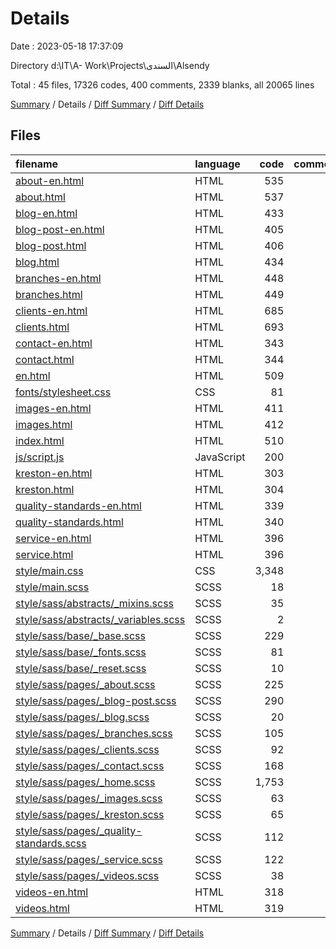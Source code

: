 # Details

Date : 2023-05-18 17:37:09

Directory d:\\IT\\A-  Work\\Projects\\السندى\\Alsendy

Total : 45 files,  17326 codes, 400 comments, 2339 blanks, all 20065 lines

[Summary](results.md) / Details / [Diff Summary](diff.md) / [Diff Details](diff-details.md)

## Files
| filename | language | code | comment | blank | total |
| :--- | :--- | ---: | ---: | ---: | ---: |
| [about-en.html](/about-en.html) | HTML | 535 | 18 | 69 | 622 |
| [about.html](/about.html) | HTML | 537 | 18 | 71 | 626 |
| [blog-en.html](/blog-en.html) | HTML | 433 | 12 | 60 | 505 |
| [blog-post-en.html](/blog-post-en.html) | HTML | 405 | 12 | 54 | 471 |
| [blog-post.html](/blog-post.html) | HTML | 406 | 12 | 64 | 482 |
| [blog.html](/blog.html) | HTML | 434 | 12 | 68 | 514 |
| [branches-en.html](/branches-en.html) | HTML | 448 | 12 | 77 | 537 |
| [branches.html](/branches.html) | HTML | 449 | 12 | 76 | 537 |
| [clients-en.html](/clients-en.html) | HTML | 685 | 12 | 74 | 771 |
| [clients.html](/clients.html) | HTML | 693 | 12 | 77 | 782 |
| [contact-en.html](/contact-en.html) | HTML | 343 | 12 | 68 | 423 |
| [contact.html](/contact.html) | HTML | 344 | 12 | 68 | 424 |
| [en.html](/en.html) | HTML | 509 | 20 | 77 | 606 |
| [fonts/stylesheet.css](/fonts/stylesheet.css) | CSS | 81 | 0 | 10 | 91 |
| [images-en.html](/images-en.html) | HTML | 411 | 12 | 55 | 478 |
| [images.html](/images.html) | HTML | 412 | 12 | 66 | 490 |
| [index.html](/index.html) | HTML | 510 | 20 | 81 | 611 |
| [js/script.js](/js/script.js) | JavaScript | 200 | 23 | 104 | 327 |
| [kreston-en.html](/kreston-en.html) | HTML | 303 | 12 | 57 | 372 |
| [kreston.html](/kreston.html) | HTML | 304 | 12 | 65 | 381 |
| [quality-standards-en.html](/quality-standards-en.html) | HTML | 339 | 12 | 51 | 402 |
| [quality-standards.html](/quality-standards.html) | HTML | 340 | 12 | 76 | 428 |
| [service-en.html](/service-en.html) | HTML | 396 | 14 | 63 | 473 |
| [service.html](/service.html) | HTML | 396 | 14 | 73 | 483 |
| [style/main.css](/style/main.css) | CSS | 3,348 | 3 | 178 | 3,529 |
| [style/main.scss](/style/main.scss) | SCSS | 18 | 0 | 9 | 27 |
| [style/sass/abstracts/_mixins.scss](/style/sass/abstracts/_mixins.scss) | SCSS | 35 | 1 | 17 | 53 |
| [style/sass/abstracts/_variables.scss](/style/sass/abstracts/_variables.scss) | SCSS | 2 | 1 | 6 | 9 |
| [style/sass/base/_base.scss](/style/sass/base/_base.scss) | SCSS | 229 | 9 | 62 | 300 |
| [style/sass/base/_fonts.scss](/style/sass/base/_fonts.scss) | SCSS | 81 | 0 | 10 | 91 |
| [style/sass/base/_reset.scss](/style/sass/base/_reset.scss) | SCSS | 10 | 0 | 2 | 12 |
| [style/sass/pages/_about.scss](/style/sass/pages/_about.scss) | SCSS | 225 | 0 | 21 | 246 |
| [style/sass/pages/_blog-post.scss](/style/sass/pages/_blog-post.scss) | SCSS | 290 | 0 | 12 | 302 |
| [style/sass/pages/_blog.scss](/style/sass/pages/_blog.scss) | SCSS | 20 | 0 | 2 | 22 |
| [style/sass/pages/_branches.scss](/style/sass/pages/_branches.scss) | SCSS | 105 | 0 | 6 | 111 |
| [style/sass/pages/_clients.scss](/style/sass/pages/_clients.scss) | SCSS | 92 | 0 | 8 | 100 |
| [style/sass/pages/_contact.scss](/style/sass/pages/_contact.scss) | SCSS | 168 | 0 | 8 | 176 |
| [style/sass/pages/_home.scss](/style/sass/pages/_home.scss) | SCSS | 1,753 | 19 | 226 | 1,998 |
| [style/sass/pages/_images.scss](/style/sass/pages/_images.scss) | SCSS | 63 | 0 | 10 | 73 |
| [style/sass/pages/_kreston.scss](/style/sass/pages/_kreston.scss) | SCSS | 65 | 0 | 3 | 68 |
| [style/sass/pages/_quality-standards.scss](/style/sass/pages/_quality-standards.scss) | SCSS | 112 | 0 | 9 | 121 |
| [style/sass/pages/_service.scss](/style/sass/pages/_service.scss) | SCSS | 122 | 24 | 7 | 153 |
| [style/sass/pages/_videos.scss](/style/sass/pages/_videos.scss) | SCSS | 38 | 0 | 8 | 46 |
| [videos-en.html](/videos-en.html) | HTML | 318 | 12 | 65 | 395 |
| [videos.html](/videos.html) | HTML | 319 | 12 | 66 | 397 |

[Summary](results.md) / Details / [Diff Summary](diff.md) / [Diff Details](diff-details.md)